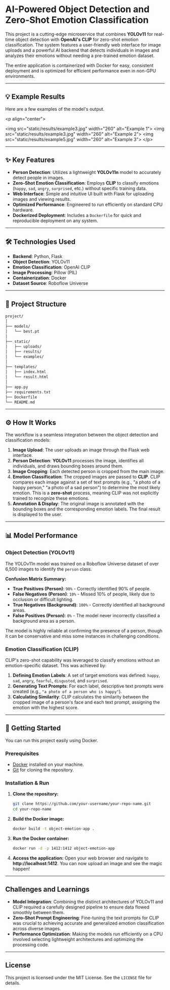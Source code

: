# AI-Powered Object Detection and Zero-Shot Emotion Classification

[](https://www.python.org/)
[](https://flask.palletsprojects.com/)
[](https://www.docker.com/)
[](https://opensource.org/licenses/MIT)

This project is a cutting-edge microservice that combines **YOLOv11** for real-time object detection with **OpenAI's CLIP** for zero-shot emotion classification. The system features a user-friendly web interface for image uploads and a powerful AI backend that detects individuals in images and analyzes their emotions without needing a pre-trained emotion dataset.

The entire application is containerized with Docker for easy, consistent deployment and is optimized for efficient performance even in non-GPU environments.

-----

## 💡 Example Results

Here are a few examples of the model's output.

\<p align="center"\>

\<img src="static/results/example3.jpg" width="260" alt="Example 1"\>
\<img src="static/results/example3.jpg" width="260" alt="Example 2"\>
\<img src="static/results/example5.jpg" width="260" alt="Example 3"\>
\</p\>

-----

## ✨ Key Features

  * **Person Detection**: Utilizes a lightweight **YOLOv11n** model to accurately detect people in images.
  * **Zero-Shot Emotion Classification**: Employs **CLIP** to classify emotions (`happy`, `sad`, `angry`, `surprised`, etc.) without specific training data.
  * **Web Interface**: Simple and intuitive UI built with Flask for uploading images and viewing results.
  * **Optimized Performance**: Engineered to run efficiently on standard CPU hardware.
  * **Dockerized Deployment**: Includes a `Dockerfile` for quick and reproducible deployment on any system.

-----

## 🛠️ Technologies Used

  * **Backend**: Python, Flask
  * **Object Detection**: YOLOv11
  * **Emotion Classification**: OpenAI CLIP
  * **Image Processing**: Pillow (PIL)
  * **Containerization**: Docker
  * **Dataset Source**: Roboflow Universe

-----

## 📂 Project Structure

```
project/
│
├── models/
│   └── best.pt
│
├── static/
│   ├── uploads/
│   ├── results/
│   └── examples/
│
├── templates/
│   ├── index.html
│   └── result.html
│
├── app.py
├── requirements.txt
├── Dockerfile
└── README.md
```

-----

## ⚙️ How It Works

The workflow is a seamless integration between the object detection and classification models:

1.  **Image Upload**: The user uploads an image through the Flask web interface.
2.  **Person Detection**: **YOLOv11** processes the image, identifies all individuals, and draws bounding boxes around them.
3.  **Image Cropping**: Each detected person is cropped from the main image.
4.  **Emotion Classification**: The cropped images are passed to **CLIP**. CLIP compares each image against a set of text prompts (e.g., "a photo of a happy person," "a photo of a sad person") to determine the most likely emotion. This is a **zero-shot** process, meaning CLIP was not explicitly trained to recognize these emotions.
5.  **Annotation & Display**: The original image is annotated with the bounding boxes and the corresponding emotion labels. The final result is displayed to the user.

-----

## 📊 Model Performance

### Object Detection (YOLOv11)

The YOLOv11n model was trained on a Roboflow Universe dataset of over 6,500 images to identify the `person` class.

**Confusion Matrix Summary:**

  * **True Positives (Person)**: `90%` - Correctly identified 90% of people.
  * **False Negatives (Person)**: `10%` - Missed 10% of people, likely due to occlusion or difficult lighting.
  * **True Negatives (Background)**: `100%` - Correctly identified all background areas.
  * **False Positives (Person)**: `0%` - The model never incorrectly classified a background area as a person.

The model is highly reliable at confirming the presence of a person, though it can be conservative and miss some instances in challenging conditions.

### Emotion Classification (CLIP)

CLIP's zero-shot capability was leveraged to classify emotions without an emotion-specific dataset. This was achieved by:

1.  **Defining Emotion Labels**: A set of target emotions was defined: `happy`, `sad`, `angry`, `fearful`, `disgusted`, and `surprised`.
2.  **Generating Text Prompts**: For each label, descriptive text prompts were created (e.g., `"a photo of a person who is happy"`).
3.  **Calculating Similarity**: CLIP calculates the similarity between the cropped image of a person's face and each text prompt, assigning the emotion with the highest score.

-----

## 🚀 Getting Started

You can run this project easily using Docker.

### Prerequisites

  * [Docker](https://www.google.com/search?q=https://www.docker.com/get-started) installed on your machine.
  * [Git](https://git-scm.com/downloads) for cloning the repository.

### Installation & Run

1.  **Clone the repository:**

    ```bash
    git clone https://github.com/your-username/your-repo-name.git
    cd your-repo-name
    ```

2.  **Build the Docker image:**

    ```bash
    docker build -t object-emotion-app .
    ```

3.  **Run the Docker container:**

    ```bash
    docker run -d -p 1412:1412 object-emotion-app
    ```

4.  **Access the application:**
    Open your web browser and navigate to **http://localhost:1412**. You can now upload an image and see the magic happen\!

-----

## Challenges and Learnings

  * **Model Integration**: Combining the distinct architectures of YOLOv11 and CLIP required a carefully designed pipeline to ensure data flowed smoothly between them.
  * **Zero-Shot Prompt Engineering**: Fine-tuning the text prompts for CLIP was crucial to achieving accurate and generalized emotion classification across diverse images.
  * **Performance Optimization**: Making the models run efficiently on a CPU involved selecting lightweight architectures and optimizing the processing code.

-----

## License

This project is licensed under the MIT License. See the `LICENSE` file for details.